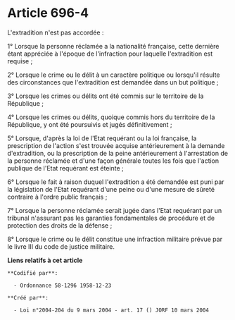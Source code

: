 # Article 696-4

L'extradition n'est pas accordée :

1° Lorsque la personne réclamée a la nationalité française, cette dernière étant appréciée à l'époque de l'infraction pour
laquelle l'extradition est requise ;

2° Lorsque le crime ou le délit à un caractère politique ou lorsqu'il résulte des circonstances que l'extradition est
demandée dans un but politique ;

3° Lorsque les crimes ou délits ont été commis sur le territoire de la République ;

4° Lorsque les crimes ou délits, quoique commis hors du territoire de la République, y ont été poursuivis et jugés
définitivement ;

5° Lorsque, d'après la loi de l'Etat requérant ou la loi française, la prescription de l'action s'est trouvée acquise
antérieurement à la demande d'extradition, ou la prescription de la peine antérieurement à l'arrestation de la personne
réclamée et d'une façon générale toutes les fois que l'action publique de l'Etat requérant est éteinte ;

6° Lorsque le fait à raison duquel l'extradition a été demandée est puni par la législation de l'Etat requérant d'une peine
ou d'une mesure de sûreté contraire à l'ordre public français ;

7° Lorsque la personne réclamée serait jugée dans l'Etat requérant par un tribunal n'assurant pas les garanties fondamentales
de procédure et de protection des droits de la défense ;

8° Lorsque le crime ou le délit constitue une infraction militaire prévue par le livre III du code de justice militaire.

**Liens relatifs à cet article**

	**Codifié par**:

	  - Ordonnance 58-1296 1958-12-23

	**Créé par**:

	  - Loi n°2004-204 du 9 mars 2004 - art. 17 () JORF 10 mars 2004
